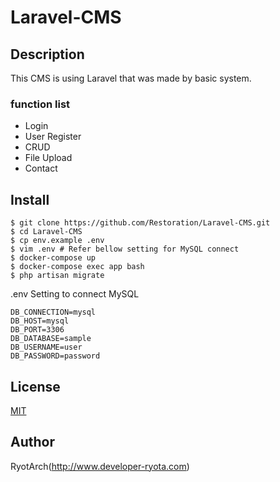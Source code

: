 # Laravel-CMS

## Description  
This CMS is using Laravel that was made by basic system.

### function list  
- Login
- User Register
- CRUD
- File Upload
- Contact

## Install  
```
$ git clone https://github.com/Restoration/Laravel-CMS.git
$ cd Laravel-CMS
$ cp env.example .env
$ vim .env # Refer bellow setting for MySQL connect
$ docker-compose up
$ docker-compose exec app bash 
$ php artisan migrate
```

.env Setting to connect MySQL
```
DB_CONNECTION=mysql
DB_HOST=mysql
DB_PORT=3306
DB_DATABASE=sample
DB_USERNAME=user
DB_PASSWORD=password
```

## License  
[MIT](https://github.com/Restoration/Laravel-CMS/blob/master/LICENSE)

## Author  
RyotArch(http://www.developer-ryota.com)  
